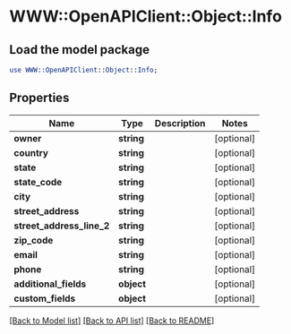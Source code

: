# WWW::OpenAPIClient::Object::Info

## Load the model package
```perl
use WWW::OpenAPIClient::Object::Info;
```

## Properties
Name | Type | Description | Notes
------------ | ------------- | ------------- | -------------
**owner** | **string** |  | [optional] 
**country** | **string** |  | [optional] 
**state** | **string** |  | [optional] 
**state_code** | **string** |  | [optional] 
**city** | **string** |  | [optional] 
**street_address** | **string** |  | [optional] 
**street_address_line_2** | **string** |  | [optional] 
**zip_code** | **string** |  | [optional] 
**email** | **string** |  | [optional] 
**phone** | **string** |  | [optional] 
**additional_fields** | **object** |  | [optional] 
**custom_fields** | **object** |  | [optional] 

[[Back to Model list]](../README.md#documentation-for-models) [[Back to API list]](../README.md#documentation-for-api-endpoints) [[Back to README]](../README.md)


